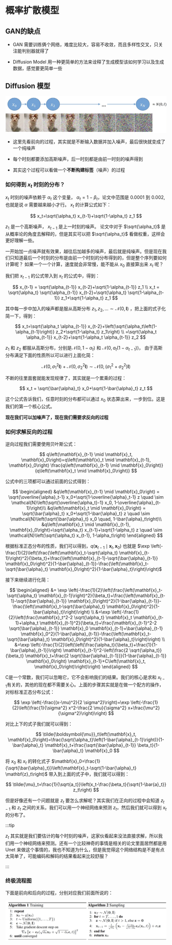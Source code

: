 # 概率扩散模型

## GAN的缺点

- GAN 需要训练俩个网络，难度比较大，容易不收敛，而且多样性交叉，只关注能判别器就得了

- Diffusion Model 用一种更简单的方法来诠释了生成模型该如何学习以及生成数据，感觉要更简单一些


## Diffusion 模型

![图 2](images/6ee37c25f9786c1d72d6027cf3046b2233d737e9189914659494472f9f612716.png)  

- 这里先看前向的过程，其实就是不断输入数据并加入噪声，最后很快就变成了一个纯噪声

- 每个时刻都要添加高斯噪声，后一时刻都是由前一时刻的噪声得到

- 其实这个过程可以看做一个**不断构建标签**（噪声）的过程

### 如何得到 $x_t$ 时刻的分布？

$x_t$ 时刻的噪声依赖于 $\alpha_t$ 这个变量， $\alpha_t = 1-\beta_t$，论文中范围是 0.0001 到 0.002, 也就是说 $\alpha$ 需要越来越小才行。 $x_t$ 的计算公式如下：

$$
x_t=\sqrt{\alpha_t} x_{t-1}+\sqrt{1-\alpha_t} z_1
$$

$z_1$ 是一个高斯噪声， $x_{t-1}$ 是上一时刻的噪声。 论文中对于 $\sqrt{\alpha_t}$ 是从概率论的角度去解释的，但是其实可以把 $\sqrt{\alpha_t}$ 看做权重，这样会更好理解一些。

一开始加一点噪声就有效果，越往后加越多的噪声，最后就是纯噪声。但是现在我们只知道最后一个时刻的分布是由前一个时刻的分布得到的，但是整个序列要如何计算呢？ 如果一个一个计算，速度就会非常慢，能不能从 $x_0$ 直接算出来 $x_t$ 呢？

我们把 $x_{t-1}$ 的公式带入到 $x_t$ 的公式中，得到：

$$
x_{t-1} = \sqrt{\alpha_{t-1}} x_{t-2}+\sqrt{1-\alpha_{t-1}} z_1 \\
x_t = \sqrt{\alpha_t} \sqrt{\alpha_{t-1}} x_{t-2}+\sqrt{\alpha_t} \sqrt{1-\alpha_{t-1}} z_1+\sqrt{1-\alpha_t} z_1
$$

其中每一步中加入的噪声都是服从高斯分布 $z_1, z_2, \ldots \sim \mathcal{N}(0, \mathbf{I})$ ，把上面的式子化简一下，得到：

$$
x_t=\sqrt{\alpha_t \alpha_{t-1}} x_{t-2}+\left(\sqrt{\alpha_t\left(1-\alpha_{t-1}\right)} z_2+\sqrt{1-\alpha_t} z_1\right) \\
=\sqrt{\alpha_t \alpha_{t-1}} x_{t-2}+\sqrt{1-\alpha_t \alpha_{t-1}} z_2
$$

$z_1$ 和 $z_2$ 都服从高斯分布，分别是$\mathcal{N}\left(0,1-\alpha_t\right)$ 和 $\mathcal{N}\left(0, a_t\left(1-\alpha_{t-1}\right)\right)$， 由于高斯分布满足下面的性质所以可以进行上面化简：

$$
\mathcal{N}\left(0, \sigma_1^2 \mathbf{I}\right)+\mathcal{N}\left(0, \sigma_2^2 \mathbf{I}\right) \sim \mathcal{N}\left(0,\left(\sigma_1^2+\sigma_2^2\right) \mathbf{I}\right)
$$

不断的往里面套就能发现规律了，其实就是一个累乘的过程：

$$
x_t = \sqrt{\bar{\alpha}_t} x_0+\sqrt{1-\bar{\alpha}_t} z_t
$$

这个公式告诉我们，任意时刻的分布都可以通过 $x_0$ 状态算出来，一步到位。这是我们的第一个核心公式。

**现在我们可以加噪声了，现在我们需要求反向的过程**

### 如何求解反向的过程

逆向过程我们需要使用贝叶斯公式：

$$
q\left(\mathbf{x}_{t-1} \mid \mathbf{x}_t, \mathbf{x}_0\right)=q\left(\mathbf{x}_t \mid \mathbf{x}_{t-1}, \mathbf{x}_0\right) \frac{q\left(\mathbf{x}_{t-1} \mid \mathbf{x}_0\right)}{q\left(\mathbf{x}_t \mid \mathbf{x}_0\right)}
$$

公式中的三项都可以通过前面的公式得到：

$$
\begin{aligned}
&q\left(\mathbf{x}_{t-1} \mid \mathbf{x}_0\right) = \sqrt{\overline{\alpha}_t-1} x_0+\sqrt{1-\overline{\alpha}_t-1} z \quad \sim \mathcal{N}\left(\sqrt{\overline{\alpha_t}-1} x_0, 1-\overline{\alpha}_{t-1}\right)\\
&q\left(\mathbf{x}_t \mid \mathbf{x}_0\right) = \sqrt{\bar{\alpha}_t} x_0+\sqrt{1-\bar{\alpha}_t} z \quad \sim \mathcal{N}\left(\sqrt{\bar{\alpha}_t} x_0 \quad, 1-\bar{\alpha}_t\right)\\
&q\left(\mathbf{x}_t \mid \mathbf{x}_{t-1}, \mathbf{x}_0\right)=\sqrt{\alpha_t} x_{t-1}+\sqrt{1-\alpha_t} z \quad \sim \mathcal{N}\left(\sqrt{\alpha_t} x_{t-1}, 1-\alpha_t\right)
\end{aligned}
$$

根据标准正态分布的性质，我们可以得到，$q\left(\mathbf{x}_{t-1} \mid \mathbf{x}_t, \mathbf{x}_0\right)$ 也就是 $\exp \left(-\frac{1}{2}\left(\frac{\left(\mathbf{x}_t-\sqrt{\alpha_t} \mathbf{x}_{t-1}\right)^2}{\beta_t}+\frac{\left(\mathbf{x}_{t-1}-\sqrt{\bar{\alpha}_{t-1}} \mathbf{x}_0\right)^2}{1-\bar{\alpha}_{t-1}}-\frac{\left(\mathbf{x}_t-\sqrt{\bar{\alpha}_t} \mathbf{x}_0\right)^2}{1-\bar{\alpha}_t}\right)\right)$

接下来继续进行化简：

$$
\begin{aligned}
&= \exp \left(-\frac{1}{2}\left(\frac{\left(\mathbf{x}_t-\sqrt{\alpha_t} \mathbf{x}_{t-1}\right)^2}{\beta_t}+\frac{\left(\mathbf{x}_{t-1}-\sqrt{\bar{\alpha}_{t-1}} \mathbf{x}_0\right)^2}{1-\bar{\alpha}_{t-1}}-\frac{\left(\mathbf{x}_t-\sqrt{\bar{\alpha}_t} \mathbf{x}_0\right)^2}{1-\bar{\alpha}_t}\right)\right) \\
&=\exp \left(-\frac{1}{2}\left(\frac{\mathbf{x}_t^2-2 \sqrt{\alpha_t} \mathbf{x}_t \mathbf{x}_{t-1}+\alpha_t \mathbf{x}_{t-1}^2}{\beta_t}+\frac{\mathbf{x}_{t-1}^2-2 \sqrt{\bar{\alpha}_{t-1}} \mathbf{x}_0 \mathbf{x}_{t-1}+\bar{\alpha}_{t-1} \mathbf{x}_0^2}{1-\bar{\alpha}_{t-1}}-\frac{\left(\mathbf{x}_t-\sqrt{\bar{\alpha}_t} \mathbf{x}_0\right)^2}{1-\bar{\alpha}_t}\right)\right) \\
&=\exp \left(-\frac{1}{2}\left(\left(\frac{\alpha_t}{\beta_t}+\frac{1}{1-\bar{\alpha}_{t-1}}\right) \mathbf{x}_{t-1}^2-\left(\frac{2 \sqrt{\alpha_t}}{\beta_t} \mathbf{x}_t+\frac{2 \sqrt{\bar{\alpha}_{t-1}}}{1-\bar{\alpha}_{t-1}} \mathbf{x}_0\right) \mathbf{x}_{t-1}+C\left(\mathbf{x}_t, \mathbf{x}_0\right)\right)\right)
\end{aligned}
$$

C是一个常数，我们可以忽略它，它不会影响我们的结果。我们的核心是求和 $x_{t-1}$有关的，其他的现在都不需要关心。上面的步骤其实就是在做一个配方的操作，对标标准正态分布公式：

$$
\exp \left(-\frac{(x-\mu)^2}{2 \sigma^2}\right)=\exp \left(-\frac{1}{2}\left(\frac{1}{\sigma^2} x^2-\frac{2 \mu}{\sigma^2} x+\frac{\mu^2}{\sigma^2}\right)\right)
$$

对比上下的式子我们就可以得到：

$$
\tilde{\boldsymbol{\mu}}_t\left(\mathbf{x}_t, \mathbf{x}_0\right)=\frac{\sqrt{\alpha_t}\left(1-\bar{\alpha}_{t-1}\right)}{1-\bar{\alpha}_t} \mathbf{x}_t+\frac{\sqrt{\bar{\alpha}_{t-1}} \beta_t}{1-\bar{\alpha}_t} \mathbf{x}_0
$$

将 $x_0$ 和 $x_t$ 的转化式子 $\mathbf{x}_0=\frac{1}{\sqrt{\bar{\alpha}_t}}\left(\mathbf{x}_t-\sqrt{1-\bar{\alpha}_t} \mathbf{z}_t\right)$ 带入到上面的式子中，我们就可以得到：

$$
\tilde{\mu}_t=\frac{1}{\sqrt{a_t}}\left(x_t-\frac{\beta_t}{\sqrt{1-\bar{a}_t}} z_t\right)
$$


但是好像还有一个问题就是 $z_t$ 要怎么求解呢？其实我们在正向的过程中会知道 $z_{t-1}$ 和 $z_t$ 之间的关系，我们可以用一个神经网络来预测 $z_t$，然后我们就可以得到 $x_t$ 的分布了。 

:::tip

$z_t$ 其实就是我们要估计的每个时刻的噪声，这家伙看起来没法直接求解，所以我们用一个神经网络来预测。还有一个比较神奇的事情是相关的论文里面居然都是用 Unet 来做这个事情的，我也不知道为什么，但是我觉得这个网络结构是不是有点太简单了，可能编码和解码的结果看起来比较舒服？

:::

### 终极流程图

下面是前向和后向的过程，分别对应我们前面所说的：

![图 3](images/c8941dfc86c0945c099ca0f01d26df0d234eb72208f8fa8124969f05bbaecb18.png)  
















































